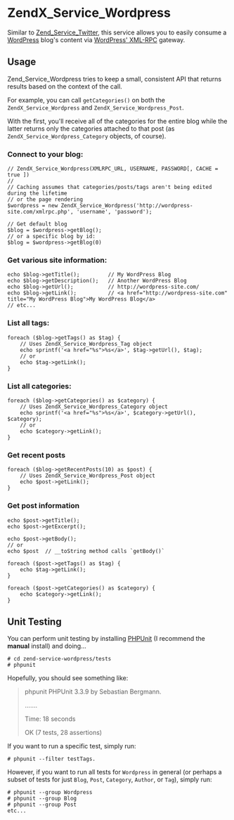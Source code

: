 [wordpress]: http://wordpress.org/ "WordPress"
[twitter]: http://framework.zend.com/manual/en/zend.service.twitter.html "Zend_Service_Twitter"
[xmlrpc]: http://codex.wordpress.org/XML-RPC_wp "WordPress XML-RPC"
[phpunit]: http://www.phpunit.de/manual/current/en/installation.html "PHPUnit Installation"

# ZendX\_Service\_Wordpress

Similar to [Zend\_Service\_Twitter][twitter], this service allows you to easily consume
a [WordPress][wordpress] blog's content via [WordPress' XML-RPC][xmlrpc] gateway.

## Usage

Zend\_Service\_Wordpress tries to keep a small, consistent API that returns results
based on the context of the call.

For example, you can call `getCategories()` on both the `ZendX_Service_Wordpress` and
`ZendX_Service_Wordpress_Post`.

With the first, you'll receive all of the categories for the entire blog while the
latter returns only the categories attached to that post (as
`ZendX_Service_Wordpress_Category` objects, of course).

### Connect to your blog:
    
    // ZendX_Service_Wordpress(XMLRPC_URL, USERNAME, PASSWORD[, CACHE = true ])
    //
    // Caching assumes that categories/posts/tags aren't being edited during the lifetime
    // or the page rendering
    $wordpress = new ZendX_Service_Wordpress('http://wordpress-site.com/xmlrpc.php', 'username', 'password');
    
    // Get default blog
    $blog = $wordpress->getBlog();
    // or a specific blog by id:
    $blog = $wordpress->getBlog(0)
    
### Get various site information:
    
    echo $blog->getTitle();         // My WordPress Blog
    echo $blog->getDescription();   // Another WordPress Blog
    echo $blog->getUrl();           // http://wordpress-site.com/
    echo $blog->getLink();          // <a href="http://wordpress-site.com" title="My WordPress Blog">My WordPress Blog</a>
    // etc...
    
### List all tags:
    
    foreach ($blog->getTags() as $tag) {
        // Uses ZendX_Service_Wordpress_Tag object
        echo sprintf('<a href="%s">%s</a>', $tag->getUrl(), $tag);
        // or
        echo $tag->getLink();
    }
    
### List all categories:
    
    foreach ($blog->getCategories() as $category) {
        // Uses ZendX_Service_Wordpress_Category object
        echo sprintf('<a href="%s">%s</a>', $category->getUrl(), $category);
        // or
        echo $category->getLink();
    }

### Get recent posts
    
    foreach ($blog->getRecentPosts(10) as $post) {
        // Uses ZendX_Service_Wordpress_Post object
        echo $post->getLink();
    }

### Get post information

    echo $post->getTitle();
    echo $post->getExcerpt();
    
    echo $post->getBody();
    // or
    echo $post  // __toString method calls `getBody()`
    
    foreach ($post->getTags() as $tag) {
        echo $tag->getLink();
    }
    
    foreach ($post->getCategories() as $category) {
        echo $category->getLink();
    }

## Unit Testing

You can perform unit testing by installing [PHPUnit][phpunit]
(I recommend the **manual** install) and doing...

    # cd zend-service-wordpress/tests
    # phpunit

Hopefully, you should see something like:

> phpunit
> PHPUnit 3.3.9 by Sebastian Bergmann.
> 
> .......
> 
> Time: 18 seconds
> 
> OK (7 tests, 28 assertions)

If you want to run a specific test, simply run:
    
    # phpunit --filter testTags.
    
However, if you want to run all tests for `Wordpress` in general (or perhaps a
subset of tests for just `Blog`, `Post`, `Category`, `Author`, or `Tag`), simply run:
    
    # phpunit --group Wordpress
    # phpunit --group Blog
    # phpunit --group Post
    etc...
    
